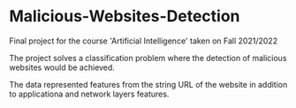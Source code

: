 # Malicious-Websites-Detection
Final project for the course 'Artificial Intelligence' taken on Fall 2021/2022

The project solves a classification problem where the detection of malicious websites would be achieved.

The data represented features from the string URL of the website in addition to applicationa and network layers features.
